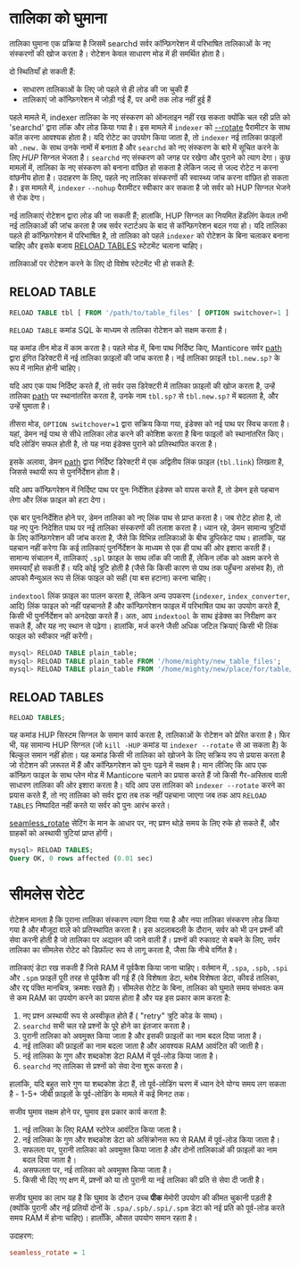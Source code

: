 # तालिका को घुमाना

तालिका घुमाना एक प्रक्रिया है जिसमें searchd सर्वर कॉन्फ़िगरेशन में परिभाषित तालिकाओं के नए संस्करणों की खोज करता है। रोटेशन केवल साधारण मोड में ही समर्थित होता है।

दो स्थितियाँ हो सकती हैं:

* साधारण तालिकाओं के लिए जो पहले से ही लोड की जा चुकी हैं
* तालिकाएं जो कॉन्फ़िगरेशन में जोड़ी गई हैं, पर अभी तक लोड नहीं हुई हैं

पहले मामले में, indexer तालिका के नए संस्करण को ऑनलाइन नहीं रख सकता क्योंकि चल रही प्रति को 'searchd' द्वारा लॉक और लोड किया गया है। इस मामले में `indexer` को [--rotate](../../Data_creation_and_modification/Adding_data_from_external_storages/Plain_tables_creation.md#Indexer-command-line-arguments) पैरामीटर के साथ कॉल करना आवश्यक होता है। यदि रोटेट का उपयोग किया जाता है, तो `indexer` नई तालिका फ़ाइलों को `.new.` के साथ उनके नामों में बनाता है और `searchd` को नए संस्करण के बारे में सूचित करने के लिए *HUP* सिग्नल भेजता है। `searchd` नए संस्करण को जगह पर रखेगा और पुराने को त्याग देगा। कुछ मामलों में, तालिका के नए संस्करण को बनाना वांछित हो सकता है लेकिन जल्द से जल्द रोटेट न करना वांछनीय होता है। उदाहरण के लिए, पहले नए तालिका संस्करणों की स्वास्थ्य जांच करना वांछित हो सकता है। इस मामले में, `indexer` `--nohup` पैरामीटर स्वीकार कर सकता है जो सर्वर को HUP सिग्नल भेजने से रोक देगा।

नई तालिकाएं रोटेशन द्वारा लोड की जा सकती हैं; हालांकि, HUP सिग्नल का नियमित हेंडलिंग केवल तभी नई तालिकाओं की जांच करता है जब सर्वर स्टार्टअप के बाद से कॉन्फ़िगरेशन बदल गया हो। यदि तालिका पहले ही कॉन्फ़िगरेशन में परिभाषित है, तो तालिका को पहले `indexer` को रोटेशन के बिना चलाकर बनाना चाहिए और इसके बजाय [RELOAD TABLES](../../Data_creation_and_modification/Adding_data_from_external_storages/Rotating_a_table.md#RELOAD-TABLES) स्टेटमेंट चलाना चाहिए।

तालिकाओं पर रोटेशन करने के लिए दो विशेष स्टेटमेंट भी हो सकते हैं:

## RELOAD TABLE

```sql
RELOAD TABLE tbl [ FROM '/path/to/table_files' [ OPTION switchover=1 ] ];
```

`RELOAD TABLE` कमांड SQL के माध्यम से तालिका रोटेशन को सक्षम करता है।

यह कमांड तीन मोड में काम करता है। पहले मोड में, बिना पाथ निर्दिष्ट किए, Manticore सर्वर [path](../../Creating_a_table/Local_tables/Plain_and_real-time_table_settings.md#path) द्वारा इंगित डिरेक्टरी में नई तालिका फ़ाइलों की जांच करता है। नई तालिका फ़ाइलें `tbl.new.sp?` के रूप में नामित होनी चाहिए।

यदि आप एक पाथ निर्दिष्ट करते हैं, तो सर्वर उस डिरेक्टरी में तालिका फ़ाइलों की खोज करता है, उन्हें तालिका [path](../../Creating_a_table/Local_tables/Plain_and_real-time_table_settings.md#path) पर स्थानांतरित करता है, उनके नाम `tbl.sp?` से `tbl.new.sp?` में बदलता है, और उन्हें घुमाता है।

तीसरा मोड, `OPTION switchover=1` द्वारा सक्रिय किया गया, इंडेक्स को नई पाथ पर स्विच करता है। यहां, डेमन नई पाथ से सीधे तालिका लोड करने की कोशिश करता है बिना फाइलों को स्थानांतरित किए। यदि लोडिंग सफल होती है, तो यह नया इंडेक्स पुराने को प्रतिस्थापित करता है।

इसके अलावा, डेमन [path](../../Creating_a_table/Local_tables/Plain_and_real-time_table_settings.md#path) द्वारा निर्दिष्ट डिरेक्टरी में एक अद्वितीय लिंक फ़ाइल (`tbl.link`) लिखता है, जिससे स्थायी रूप से पुनर्निर्देशन होता है।

यदि आप कॉन्फ़िगरेशन में निर्दिष्ट पाथ पर पुनः निर्देशित इंडेक्स को वापस करते हैं, तो डेमन इसे पहचान लेगा और लिंक फ़ाइल को हटा देगा।

एक बार पुनःनिर्देशित होने पर, डेमन तालिका को नए लिंक पाथ से प्राप्त करता है। जब रोटेट होता है, तो यह नए पुनः निदेशित पाथ पर नई तालिका संस्करणों की तलाश करता है। ध्यान रहे, डेमन सामान्य त्रुटियों के लिए कॉन्फ़िगरेशन की जांच करता है, जैसे कि विभिन्न तालिकाओं के बीच डुप्लिकेट पाथ। हालांकि, यह पहचान नहीं करेगा कि कई तालिकाएं पुनर्निर्देशन के माध्यम से एक ही पाथ की ओर इशारा करती हैं। सामान्य संचालन में, तालिकाएं `.spl` फ़ाइल के साथ लॉक की जाती हैं, लेकिन लॉक को अक्षम करने से समस्याएँ हो सकती हैं। यदि कोई त्रुटि होती है (जैसे कि किसी कारण से पाथ तक पहुँचना असंभव है), तो आपको मैन्युअल रूप से लिंक फाइल को सही (या बस हटाना) करना चाहिए।

`indextool` लिंक फ़ाइल का पालन करता है, लेकिन अन्य उपकरण (`indexer`, `index_converter`, आदि) लिंक फाइल को नहीं पहचानते हैं और कॉन्फ़िगरेशन फाइल में परिभाषित पाथ का उपयोग करते हैं, किसी भी पुनर्निर्देशन को अनदेखा करते हैं। अतः, आप `indextool` के साथ इंडेक्स का निरीक्षण कर सकते हैं, और यह नए स्थान से पढ़ेगा। हालांकि, मर्ज करने जैसी अधिक जटिल क्रियाएं किसी भी लिंक फाइल को स्वीकार नहीं करेंगी।

```sql
mysql> RELOAD TABLE plain_table;
mysql> RELOAD TABLE plain_table FROM '/home/mighty/new_table_files';
mysql> RELOAD TABLE plain_table FROM '/home/mighty/new/place/for/table/table_files' OPTION switchover=1;
```

## RELOAD TABLES

```sql
RELOAD TABLES;
```

यह कमांड HUP सिस्टम सिग्नल के समान कार्य करता है, तालिकाओं के रोटेशन को प्रेरित करता है। फिर भी, यह सामान्य HUP सिग्नल (जो `kill -HUP` कमांड या `indexer --rotate` से आ सकता है) के बिल्कुल समान नहीं होता। यह कमांड किसी भी तालिका को खोजने के लिए सक्रिय रुप से प्रयास करता है जो रोटेशन की ज़रूरत में हैं और कॉन्फ़िगरेशन को पुनः पढ़ने में सक्षम है। मान लीजिए कि आप एक कॉन्फ़िग फाइल के साथ प्लेन मोड में Manticore चलाने का प्रयास करते हैं जो किसी गैर-अस्तित्व वाली साधारण तालिका की ओर इशारा करता है। यदि आप उस तालिका को `indexer --rotate` करने का प्रयास करते हैं, तो नए तालिका को सर्वर द्वारा तब तक नहीं पहचाना जाएगा जब तक आप `RELOAD TABLES` निष्पादित नहीं करते या सर्वर को पुनः आरंभ करते।

[seamless_rotate](../../Server_settings/Searchd.md#seamless_rotate) सेटिंग के मान के आधार पर, नए प्रश्न थोड़े समय के लिए रुके हो सकते हैं, और ग्राहकों को अस्थायी त्रुटियां प्राप्त होंगी।

```sql
mysql> RELOAD TABLES;
Query OK, 0 rows affected (0.01 sec)
```

# सीमलेस रोटेट

रोटेशन मानता है कि पुराना तालिका संस्करण त्याग दिया गया है और नया तालिका संस्करण लोड किया गया है और मौजूदा वाले को प्रतिस्थापित करता है। इस अदलाबदली के दौरान, सर्वर को भी उन प्रश्नों की सेवा करनी होती है जो तालिका पर अद्यतन की जाने वाली हैं। प्रश्नों की रुकावट से बचने के लिए, सर्वर तालिका का सीमलेस रोटेट को डिफ़ॉल्ट रूप से लागू करता है, जैसा कि नीचे वर्णित है।

तालिकाएं डेटा रख सकती हैं जिसे RAM में पूर्वकैश किया जाना चाहिए। वर्तमान में, `.spa`, `.spb`, `.spi` और `.spm` फ़ाइलें पूरी तरह से पूर्वकैश की गई हैं (वे विशेषता डेटा, ब्लोब विशेषता डेटा, कीवर्ड तालिका, और रद्द पंक्ति मानचित्र, क्रमशः रखते हैं)। सीमलेस रोटेट के बिना, तालिका को घुमाते समय संभवतः कम से कम RAM का उपयोग करने का प्रयास होता है और यह इस प्रकार काम करता है:
1. नए प्रश्न अस्थायी रूप से अस्वीकृत होते हैं ( "retry" त्रुटि कोड के साथ)।
2. `searchd` सभी चल रहे प्रश्नों के पूरे होने का इंतजार करता है।
3. पुरानी तालिका को अवमुक्त किया जाता है और इसकी फ़ाइलों का नाम बदल दिया जाता है।
4. नई तालिका की फ़ाइलों का नाम बदला जाता है और आवश्यक RAM आवंटित की जाती है।
5. नई तालिका के गुण और शब्दकोश डेटा RAM में पूर्व-लोड किया जाता है।
6. `searchd` नए तालिका से प्रश्नों को सेवा देना शुरू करता है।

हालांकि, यदि बहुत सारे गुण या शब्दकोश डेटा हैं, तो पूर्व-लोडिंग चरण में ध्यान देने योग्य समय लग सकता है - 1-5+ जीबी फ़ाइलों के पूर्व-लोडिंग के मामले में कई मिनट तक।

सजीव घुमाव सक्षम होने पर, घुमाव इस प्रकार कार्य करता है:

1. नई तालिका के लिए RAM स्टोरेज आवंटित किया जाता है।
2. नई तालिका के गुण और शब्दकोश डेटा को असिंक्रोनस रूप से RAM में पूर्व-लोड किया जाता है।
3. सफलता पर, पुरानी तालिका को अवमुक्त किया जाता है और दोनों तालिकाओं की फ़ाइलों का नाम बदल दिया जाता है।
4. असफलता पर, नई तालिका को अवमुक्त किया जाता है।
5. किसी भी दिए गए क्षण में, प्रश्नों को या तो पुरानी या नई तालिका की प्रति से सेवा दी जाती है।

सजीव घुमाव का लाभ यह है कि घुमाव के दौरान उच्च **पीक** मेमोरी उपयोग की कीमत चुकानी पड़ती है (क्योंकि पुरानी और नई प्रतियों दोनों के `.spa/.spb/.spi/.spm` डेटा को नई प्रति को पूर्व-लोड करते समय RAM में होना चाहिए)। हालाँकि, औसत उपयोग समान रहता है।

उदाहरण:

```ini
seamless_rotate = 1
```
<!-- proofread -->

